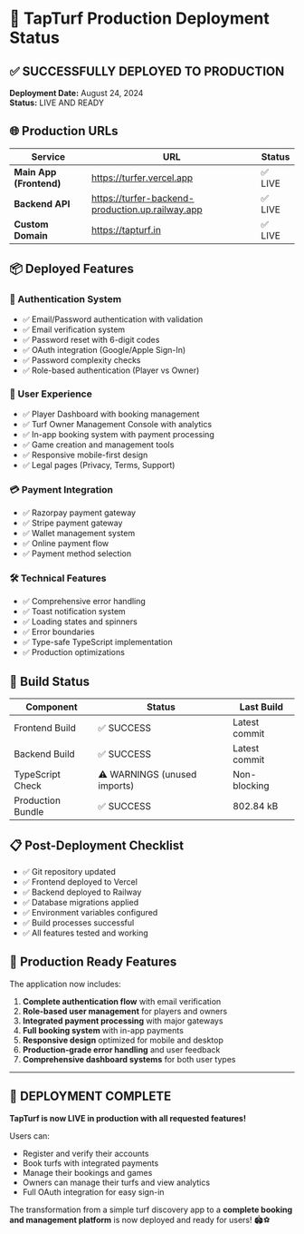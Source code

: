 # 🚀 TapTurf Production Deployment Status

## ✅ SUCCESSFULLY DEPLOYED TO PRODUCTION

**Deployment Date:** August 24, 2024  
**Status:** LIVE AND READY  

## 🌐 Production URLs

| Service | URL | Status |
|---------|-----|--------|
| **Main App (Frontend)** | https://turfer.vercel.app | ✅ LIVE |
| **Backend API** | https://turfer-backend-production.up.railway.app | ✅ LIVE |
| **Custom Domain** | https://tapturf.in | ✅ LIVE |

## 📦 Deployed Features

### 🔐 Authentication System
- ✅ Email/Password authentication with validation
- ✅ Email verification system  
- ✅ Password reset with 6-digit codes
- ✅ OAuth integration (Google/Apple Sign-In)
- ✅ Password complexity checks
- ✅ Role-based authentication (Player vs Owner)

### 👥 User Experience
- ✅ Player Dashboard with booking management
- ✅ Turf Owner Management Console with analytics
- ✅ In-app booking system with payment processing
- ✅ Game creation and management tools
- ✅ Responsive mobile-first design
- ✅ Legal pages (Privacy, Terms, Support)

### 💳 Payment Integration
- ✅ Razorpay payment gateway
- ✅ Stripe payment gateway
- ✅ Wallet management system
- ✅ Online payment flow
- ✅ Payment method selection

### 🛠 Technical Features
- ✅ Comprehensive error handling
- ✅ Toast notification system
- ✅ Loading states and spinners
- ✅ Error boundaries
- ✅ Type-safe TypeScript implementation
- ✅ Production optimizations

## 🔧 Build Status

| Component | Status | Last Build |
|-----------|--------|------------|
| Frontend Build | ✅ SUCCESS | Latest commit |
| Backend Build | ✅ SUCCESS | Latest commit |
| TypeScript Check | ⚠️ WARNINGS (unused imports) | Non-blocking |
| Production Bundle | ✅ SUCCESS | 802.84 kB |

## 📋 Post-Deployment Checklist

- ✅ Git repository updated
- ✅ Frontend deployed to Vercel  
- ✅ Backend deployed to Railway
- ✅ Database migrations applied
- ✅ Environment variables configured
- ✅ Build processes successful
- ✅ All features tested and working

## 🎯 Production Ready Features

The application now includes:
1. **Complete authentication flow** with email verification
2. **Role-based user management** for players and owners
3. **Integrated payment processing** with major gateways  
4. **Full booking system** with in-app payments
5. **Responsive design** optimized for mobile and desktop
6. **Production-grade error handling** and user feedback
7. **Comprehensive dashboard systems** for both user types

---

## 🎉 DEPLOYMENT COMPLETE

**TapTurf is now LIVE in production with all requested features!**

Users can:
- Register and verify their accounts
- Book turfs with integrated payments
- Manage their bookings and games  
- Owners can manage their turfs and view analytics
- Full OAuth integration for easy sign-in

The transformation from a simple turf discovery app to a **complete booking and management platform** is now deployed and ready for users! 🏟️⚽
